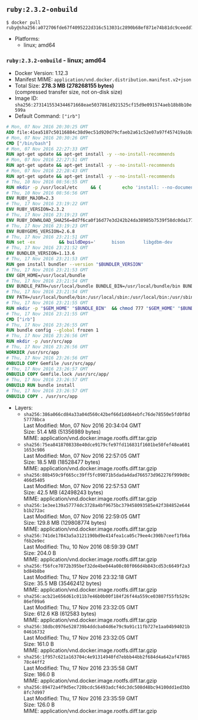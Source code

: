 ## `ruby:2.3.2-onbuild`

```console
$ docker pull ruby@sha256:a072706fde67f4095222d316c513031c2890b68ef871e74b81dc9ceedd71d810
```

-	Platforms:
	-	linux; amd64

### `ruby:2.3.2-onbuild` - linux; amd64

-	Docker Version: 1.12.3
-	Manifest MIME: `application/vnd.docker.distribution.manifest.v2+json`
-	Total Size: **278.3 MB (278268155 bytes)**  
	(compressed transfer size, not on-disk size)
-	Image ID: `sha256:2731415534344671668eae5037861d921525cf15d9e091574aeb18b8b10e599a`
-	Default Command: `["irb"]`

```dockerfile
# Mon, 07 Nov 2016 20:30:25 GMT
ADD file:41ea5187c50116884c38d9ec51d920d79cfaeb2a61c52e07a97f457419a10a4f in / 
# Mon, 07 Nov 2016 20:30:26 GMT
CMD ["/bin/bash"]
# Mon, 07 Nov 2016 22:27:33 GMT
RUN apt-get update && apt-get install -y --no-install-recommends 		ca-certificates 		curl 		wget 	&& rm -rf /var/lib/apt/lists/*
# Mon, 07 Nov 2016 22:27:51 GMT
RUN apt-get update && apt-get install -y --no-install-recommends 		bzr 		git 		mercurial 		openssh-client 		subversion 				procps 	&& rm -rf /var/lib/apt/lists/*
# Mon, 07 Nov 2016 22:28:43 GMT
RUN apt-get update && apt-get install -y --no-install-recommends 		autoconf 		automake 		bzip2 		file 		g++ 		gcc 		imagemagick 		libbz2-dev 		libc6-dev 		libcurl4-openssl-dev 		libdb-dev 		libevent-dev 		libffi-dev 		libgdbm-dev 		libgeoip-dev 		libglib2.0-dev 		libjpeg-dev 		libkrb5-dev 		liblzma-dev 		libmagickcore-dev 		libmagickwand-dev 		libmysqlclient-dev 		libncurses-dev 		libpng-dev 		libpq-dev 		libreadline-dev 		libsqlite3-dev 		libssl-dev 		libtool 		libwebp-dev 		libxml2-dev 		libxslt-dev 		libyaml-dev 		make 		patch 		xz-utils 		zlib1g-dev 	&& rm -rf /var/lib/apt/lists/*
# Thu, 10 Nov 2016 08:56:55 GMT
RUN mkdir -p /usr/local/etc 	&& { 		echo 'install: --no-document'; 		echo 'update: --no-document'; 	} >> /usr/local/etc/gemrc
# Thu, 10 Nov 2016 08:56:56 GMT
ENV RUBY_MAJOR=2.3
# Thu, 17 Nov 2016 23:19:22 GMT
ENV RUBY_VERSION=2.3.2
# Thu, 17 Nov 2016 23:19:23 GMT
ENV RUBY_DOWNLOAD_SHA256=8d7f6ca0f16d77e3d242b24da38985b7539f58dc0da177ec633a83d0c8f5b197
# Thu, 17 Nov 2016 23:19:23 GMT
ENV RUBYGEMS_VERSION=2.6.8
# Thu, 17 Nov 2016 23:21:51 GMT
RUN set -ex 		&& buildDeps=' 		bison 		libgdbm-dev 		ruby 	' 	&& apt-get update 	&& apt-get install -y --no-install-recommends $buildDeps 	&& rm -rf /var/lib/apt/lists/* 		&& wget -O ruby.tar.gz "https://cache.ruby-lang.org/pub/ruby/$RUBY_MAJOR/ruby-$RUBY_VERSION.tar.gz" 	&& echo "$RUBY_DOWNLOAD_SHA256 *ruby.tar.gz" | sha256sum -c - 		&& mkdir -p /usr/src/ruby 	&& tar -xzf ruby.tar.gz -C /usr/src/ruby --strip-components=1 	&& rm ruby.tar.gz 		&& cd /usr/src/ruby 		&& { 		echo '#define ENABLE_PATH_CHECK 0'; 		echo; 		cat file.c; 	} > file.c.new 	&& mv file.c.new file.c 		&& autoconf 	&& ./configure --disable-install-doc 	&& make -j"$(nproc)" 	&& make install 		&& apt-get purge -y --auto-remove $buildDeps 	&& cd / 	&& rm -r /usr/src/ruby 		&& gem update --system "$RUBYGEMS_VERSION"
# Thu, 17 Nov 2016 23:21:52 GMT
ENV BUNDLER_VERSION=1.13.6
# Thu, 17 Nov 2016 23:21:53 GMT
RUN gem install bundler --version "$BUNDLER_VERSION"
# Thu, 17 Nov 2016 23:21:53 GMT
ENV GEM_HOME=/usr/local/bundle
# Thu, 17 Nov 2016 23:21:54 GMT
ENV BUNDLE_PATH=/usr/local/bundle BUNDLE_BIN=/usr/local/bundle/bin BUNDLE_SILENCE_ROOT_WARNING=1 BUNDLE_APP_CONFIG=/usr/local/bundle
# Thu, 17 Nov 2016 23:21:54 GMT
ENV PATH=/usr/local/bundle/bin:/usr/local/sbin:/usr/local/bin:/usr/sbin:/usr/bin:/sbin:/bin
# Thu, 17 Nov 2016 23:21:55 GMT
RUN mkdir -p "$GEM_HOME" "$BUNDLE_BIN" 	&& chmod 777 "$GEM_HOME" "$BUNDLE_BIN"
# Thu, 17 Nov 2016 23:21:55 GMT
CMD ["irb"]
# Thu, 17 Nov 2016 23:26:55 GMT
RUN bundle config --global frozen 1
# Thu, 17 Nov 2016 23:26:56 GMT
RUN mkdir -p /usr/src/app
# Thu, 17 Nov 2016 23:26:56 GMT
WORKDIR /usr/src/app
# Thu, 17 Nov 2016 23:26:56 GMT
ONBUILD COPY Gemfile /usr/src/app/
# Thu, 17 Nov 2016 23:26:57 GMT
ONBUILD COPY Gemfile.lock /usr/src/app/
# Thu, 17 Nov 2016 23:26:57 GMT
ONBUILD RUN bundle install
# Thu, 17 Nov 2016 23:26:57 GMT
ONBUILD COPY . /usr/src/app
```

-	Layers:
	-	`sha256:386a066cd84a33a04d560c42bef66d1dd64ebfc76de78550e5fd0f8d57778bca`  
		Last Modified: Mon, 07 Nov 2016 20:34:04 GMT  
		Size: 51.4 MB (51356989 bytes)  
		MIME: application/vnd.docker.image.rootfs.diff.tar.gzip
	-	`sha256:75ea8418708338e40dce9179cfe97fd116831f1601be50fef48ea6011653c986`  
		Last Modified: Mon, 07 Nov 2016 22:57:05 GMT  
		Size: 18.5 MB (18528477 bytes)  
		MIME: application/vnd.docker.image.rootfs.diff.tar.gzip
	-	`sha256:88b459c9f665cc39ff5fc09071b5dada4dad766573d962276f999d0c466d5405`  
		Last Modified: Mon, 07 Nov 2016 22:57:53 GMT  
		Size: 42.5 MB (42498243 bytes)  
		MIME: application/vnd.docker.image.rootfs.diff.tar.gzip
	-	`sha256:1e3ee139a57774dc3728a4bf9675bc379458093585e42f384852e644b1b272ac`  
		Last Modified: Mon, 07 Nov 2016 22:59:05 GMT  
		Size: 129.8 MB (129808774 bytes)  
		MIME: application/vnd.docker.image.rootfs.diff.tar.gzip
	-	`sha256:741de17843a5a3121190bd9e414fea1ca05c79ee4c390b7ceef1fb6af6b2e9ec`  
		Last Modified: Thu, 10 Nov 2016 08:59:39 GMT  
		Size: 204.0 B  
		MIME: application/vnd.docker.image.rootfs.diff.tar.gzip
	-	`sha256:f56fce7072b395bef32de4be044a08c08f066d4b843cd53c6649f2a3bd84b8be`  
		Last Modified: Thu, 17 Nov 2016 23:32:18 GMT  
		Size: 35.5 MB (35462412 bytes)  
		MIME: application/vnd.docker.image.rootfs.diff.tar.gzip
	-	`sha256:acb21e656d61c011b7e46b0b00f184f26f44a559ce03807f55fb529c86ef09a6`  
		Last Modified: Thu, 17 Nov 2016 23:32:05 GMT  
		Size: 612.6 KB (612583 bytes)  
		MIME: application/vnd.docker.image.rootfs.diff.tar.gzip
	-	`sha256:38dbc0976e528739b4ddcba04d6e79c9a91c11fb727e1aa04b94021b04616732`  
		Last Modified: Thu, 17 Nov 2016 23:32:05 GMT  
		Size: 161.0 B  
		MIME: application/vnd.docker.image.rootfs.diff.tar.gzip
	-	`sha256:1f957c621a163704c4e91314940fd7ebbb44bb2f684d4a642af4786578c44ff2`  
		Last Modified: Thu, 17 Nov 2016 23:35:58 GMT  
		Size: 186.0 B  
		MIME: application/vnd.docker.image.rootfs.diff.tar.gzip
	-	`sha256:89472a4f9d5ec720bcdc56493adcf4dc3dc508d48bc94100dd1ed3bb8fc7d997`  
		Last Modified: Thu, 17 Nov 2016 23:35:59 GMT  
		Size: 126.0 B  
		MIME: application/vnd.docker.image.rootfs.diff.tar.gzip
